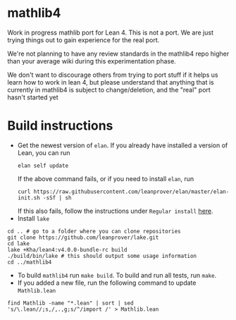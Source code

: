 # mathlib4

Work in progress mathlib port for Lean 4.
This is not a port.
We are just trying things out
to gain experience for
the real port.

We're not planning
to have any review standards
in the mathlib4 repo
higher than your average wiki
during this experimentation phase.

We don't want to discourage others from trying to port stuff if it helps us learn how to work in lean 4,
but please understand that anything that is currently in mathlib4 is subject to change/deletion,
and the "real" port hasn't started yet

# Build instructions

* Get the newest version of `elan`. If you already have installed a version of Lean, you can run
  ```
  elan self update
  ```
  If the above command fails, or if you need to install `elan`, run
  ```
  curl https://raw.githubusercontent.com/leanprover/elan/master/elan-init.sh -sSf | sh
  ```
  If this also fails, follow the instructions under `Regular install` [here](https://leanprover-community.github.io/get_started.html).
* Install `lake`
```
cd .. # go to a folder where you can clone repositories
git clone https://github.com/leanprover/lake.git
cd lake
lake +Kha/lean4:v4.0.0-bundle-rc build
./build/bin/lake # this should output some usage information
cd ../mathlib4
```
* To build `mathlib4` run `make build`. To build and run all tests, run `make`.
* If you added a new file, run the following command to update `Mathlib.lean`
```
find Mathlib -name "*.lean" | sort | sed 's/\.lean//;s,/,.,g;s/^/import /' > Mathlib.lean
```

